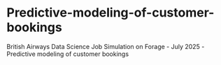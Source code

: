 # Predictive-modeling-of-customer-bookings
British Airways Data Science Job Simulation on Forage - July 2025 -Predictive modeling of customer bookings 
